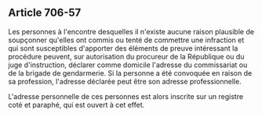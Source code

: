 Article 706-57
----
Les personnes à l'encontre desquelles il n'existe aucune raison plausible de
soupçonner qu'elles ont commis ou tenté de commettre une infraction et qui sont
susceptibles d'apporter des éléments de preuve intéressant la procédure peuvent,
sur autorisation du procureur de la République ou du juge d'instruction,
déclarer comme domicile l'adresse du commissariat ou de la brigade de
gendarmerie. Si la personne a été convoquée en raison de sa profession,
l'adresse déclarée peut être son adresse professionnelle.

L'adresse personnelle de ces personnes est alors inscrite sur un registre coté
et paraphé, qui est ouvert à cet effet.
